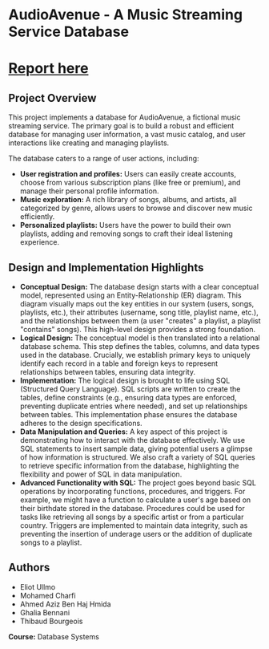 # AudioAvenue - A Music Streaming Service Database

# [Report here](https://github.com/charfimohamed/AudioAvenue/blob/main/AudioAvenue%20-%20A%20music%20streaming%20service%20database.pdf)

## Project Overview

This project implements a database for AudioAvenue, a fictional music streaming service. The primary goal is to build a robust and efficient database for managing user information, a vast music catalog, and user interactions like creating and managing playlists.

The database caters to a range of user actions, including:

- **User registration and profiles:** Users can easily create accounts, choose from various subscription plans (like free or premium), and manage their personal profile information.
- **Music exploration:** A rich library of songs, albums, and artists, all categorized by genre, allows users to browse and discover new music efficiently.
- **Personalized playlists:** Users have the power to build their own playlists, adding and removing songs to craft their ideal listening experience. 


## Design and Implementation Highlights

- **Conceptual Design:** The database design starts with a clear conceptual model, represented using an Entity-Relationship (ER) diagram. This diagram visually maps out the key entities in our system (users, songs, playlists, etc.), their attributes (username, song title, playlist name, etc.), and the relationships between them (a user "creates" a playlist, a playlist "contains" songs).  This high-level design provides a strong foundation.
- **Logical Design:**  The conceptual model is then translated into a relational database schema.  This step defines the tables, columns, and data types used in the database.  Crucially, we establish primary keys to uniquely identify each record in a table and foreign keys to represent relationships between tables, ensuring data integrity.
- **Implementation:** The logical design is brought to life using SQL (Structured Query Language).  SQL scripts are written to create the tables, define constraints (e.g., ensuring data types are enforced, preventing duplicate entries where needed), and set up relationships between tables.  This implementation phase ensures the database adheres to the design specifications.
- **Data Manipulation and Queries:** A key aspect of this project is demonstrating how to interact with the database effectively.  We use SQL statements to insert sample data, giving potential users a glimpse of how information is structured.  We also craft a variety of SQL queries to retrieve specific information from the database, highlighting the flexibility and power of SQL in data manipulation.
- **Advanced Functionality with SQL:** The project goes beyond basic SQL operations by incorporating functions, procedures, and triggers.  For example, we might have a function to calculate a user's age based on their birthdate stored in the database. Procedures could be used for tasks like retrieving all songs by a specific artist or from a particular country. Triggers are implemented to maintain data integrity, such as preventing the insertion of underage users or the addition of duplicate songs to a playlist.

## Authors

- Eliot Ullmo 
- Mohamed Charfi 
- Ahmed Aziz Ben Haj Hmida
- Ghalia Bennani 
- Thibaud Bourgeois 

**Course:** Database Systems

